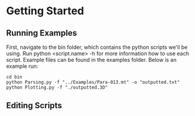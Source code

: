 # Getting Started
## Running Examples
First, navigate to the bin folder, which contains the python scripts we'll be using. Run python <script.name> -h for more information how to use each script. Example files can be found in the examples folder.
Below is an example run:

    cd bin
    python Parsing.py -f "../Examples/Para-013.mt" -o "outputted.txt"
    python Plotting.py -f "./outputted.3D"

## Editing Scripts
